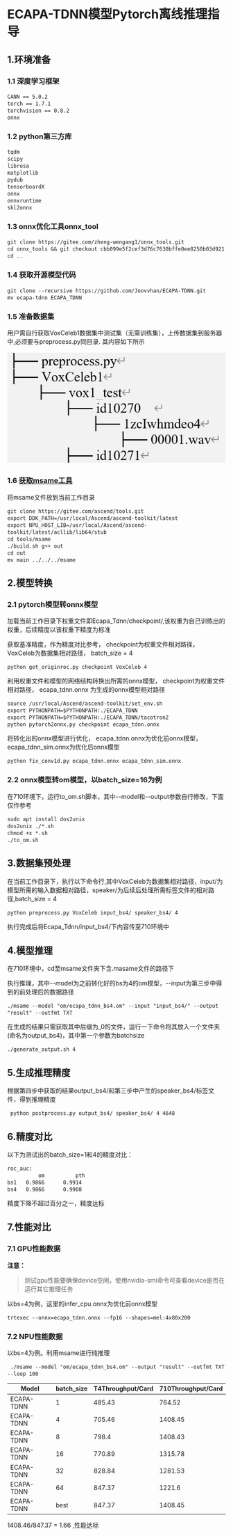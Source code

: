 # ECAPA-TDNN模型Pytorch离线推理指导


## 1.环境准备

### 1.1 深度学习框架

```
CANN == 5.0.2
torch == 1.7.1
torchvision == 0.8.2
onnx 
```
### 1.2 python第三方库

```
tqdm
scipy
librosa
matplotlib
pydub
tensorboardX
onnx
onnxruntime
skl2onnx
```


### 1.3 onnx优化工具onnx_tool

```
git clone https://gitee.com/zheng-wengang1/onnx_tools.git
cd onnx_tools && git checkout cbb099e5f2cef3d76c7630bffe0ee8250b03d921
cd ..
```

### 1.4 获取开源模型代码

```
git clone --recursive https://github.com/Joovvhan/ECAPA-TDNN.git
mv ecapa-tdnn ECAPA_TDNN
```

### 1.5 准备数据集
用户需自行获取VoxCeleb1数据集中测试集（无需训练集），上传数据集到服务器中,必须要与preprocess.py同目录.
其内容如下所示

![输入图片说明](image3.png)



### 1.6 [获取msame工具](https://gitee.com/ascend/tools/tree/master/msame)
将msame文件放到当前工作目录

```
git clone https://gitee.com/ascend/tools.git
export DDK_PATH=/usr/local/Ascend/ascend-toolkit/latest
export NPU_HOST_LIB=/usr/local/Ascend/ascend-toolkit/latest/acllib/lib64/stub
cd tools/msame
./build.sh g++ out
cd out
mv main ../../../msame
```




## 2.模型转换

### 2.1 pytorch模型转onnx模型
加载当前工作目录下权重文件即Ecapa_Tdnn/checkpoint/,该权重为自己训练出的权重，后续精度以该权重下精度为标准

获取基准精度，作为精度对比参考， checkpoint为权重文件相对路径， VoxCeleb为数据集相对路径， batch_size = 4

```
python get_originroc.py checkpoint VoxCeleb 4
```



利用权重文件和模型的网络结构转换出所需的onnx模型， checkpoint为权重文件相对路径， ecapa_tdnn.onnx 为生成的onnx模型相对路径

```
source /usr/local/Ascend/ascend-toolkit/set_env.sh
export PYTHONPATH=$PYTHONPATH:./ECAPA_TDNN
export PYTHONPATH=$PYTHONPATH:./ECAPA_TDNN/tacotron2
python pytorch2onnx.py checkpoint ecapa_tdnn.onnx 
```

将转化出的onnx模型进行优化， ecapa_tdnn.onnx为优化前onnx模型， ecapa_tdnn_sim.onnx为优化后onnx模型

```
python fix_conv1d.py ecapa_tdnn.onnx ecapa_tdnn_sim.onnx
```

### 2.2 onnx模型转om模型，以batch_size=16为例
在710环境下，运行to_om.sh脚本，其中--model和--output参数自行修改，下面仅作参考

```
sudo apt install dos2unix
dos2unix ./*.sh
chmod +x *.sh
./to_om.sh
```

## 3.数据集预处理

在当前工作目录下，执行以下命令行,其中VoxCeleb为数据集相对路径，input/为模型所需的输入数据相对路径，speaker/为后续后处理所需标签文件的相对路径,batch_size = 4

```
python preprocess.py VoxCeleb input_bs4/ speaker_bs4/ 4
```

执行完成后将Ecapa_Tdnn/input_bs4/下内容传至710环境中

## 4.模型推理

在710环境中，cd至msame文件夹下含.masame文件的路径下

执行推理，其中--model为之前转化好的bs为4的om模型，--input为第三步中得到的前处理后的数据路径

```
./msame --model "om/ecapa_tdnn_bs4.om" --input "input_bs4/" --output "result" --outfmt TXT
```

在生成的结果只需获取其中后缀为_0的文件，运行一下命令将其放入一个文件夹(命名为output_bs4)，其中第一个参数为batchsize

```
./generate_output.sh 4
```


## 5.生成推理精度

根据第四步中获取的结果output_bs4/和第三步中产生的speaker_bs4/标签文件，得到推理精度

```
 python postprocess.py output_bs4/ speaker_bs4/ 4 4648
```

## 6.精度对比
以下为测试出的batch_size=1和4的精度对比：

```
roc_auc:
          om          pth
bs1	  0.9866      0.9914
bs4	  0.9866      0.9908
```
精度下降不超过百分之一，精度达标

## 7.性能对比

### 7.1 GPU性能数据
**注意：**

> 测试gpu性能要确保device空闲，使用nvidia-smi命令可查看device是否在运行其它推理任务

以bs=4为例，这里的infer_cpu.onnx为优化前onnx模型

```
trtexec --onnx=ecapa_tdnn.onnx --fp16 --shapes=mel:4x80x200
```


### 7.2 NPU性能数据

以bs=4为例。利用msame进行纯推理

```
 ./msame --model "om/ecapa_tdnn_bs4.om" --output "result" --outfmt TXT --loop 100
```

| Model      | batch_size | T4Throughput/Card | 710Throughput/Card |
|------------|------------|-------------------|--------------------|
| ECAPA-TDNN | 1          | 485.43            | 764.52             |
| ECAPA-TDNN | 4          | 705.46            | 1408.45            |
| ECAPA-TDNN | 8          | 798.4             | 1408.43            |
| ECAPA-TDNN | 16         | 770.89            | 1315.78            |
| ECAPA-TDNN | 32         | 828.84            | 1281.53            |
| ECAPA-TDNN | 64         | 847.37            | 1221.6             |
| ECAPA-TDNN | best       | 847.37            | 1408.45            |

1408.46/847.37 = 1.66 ,性能达标

